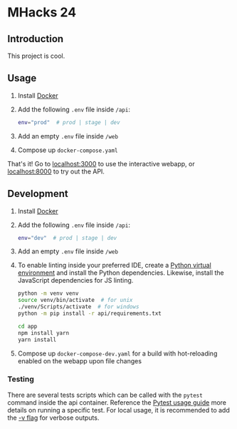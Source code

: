 # MHacks 24

## Introduction

This project is cool.

## Usage

1. Install [Docker](https://www.docker.com/products/docker-desktop/)
2. Add the following `.env` file inside `/api`:

   ``` sh
   env="prod"  # prod | stage | dev
   ```

3. Add an empty `.env` file inside `/web`
4. Compose up `docker-compose.yaml`

That's it! Go to [localhost:3000](localhost:3000) to use the interactive webapp, or [localhost:8000](localhost:8000) to try out the API.

## Development

1. Install [Docker](https://www.docker.com/products/docker-desktop/)
2. Add the following `.env` file inside `/api`:

   ``` sh
   env="dev"  # prod | stage | dev
   ```

3. Add an empty `.env` file inside `/web`
4. To enable linting inside your preferred IDE, create a [Python virtual environment](https://docs.python.org/3/library/venv.html) and install the Python dependencies. Likewise, install the JavaScript dependencies for JS linting.

    ``` sh
    python -m venv venv
    source venv/bin/activate  # for unix
    ./venv/Scripts/activate  # for windows
    python -m pip install -r api/requirements.txt

    cd app
    npm install yarn
    yarn install
    ```

5. Compose up `docker-compose-dev.yaml` for a build with hot-reloading enabled on the webapp upon file changes

### Testing

There are several tests scripts which can be called with the `pytest` command inside the api container. Reference the [Pytest usage guide](https://docs.pytest.org/en/6.2.x/usage.html) more details on running a specific test. For local usage, it is recommended to add the [-v flag](https://docs.pytest.org/en/stable/how-to/output.html) for verbose outputs.
